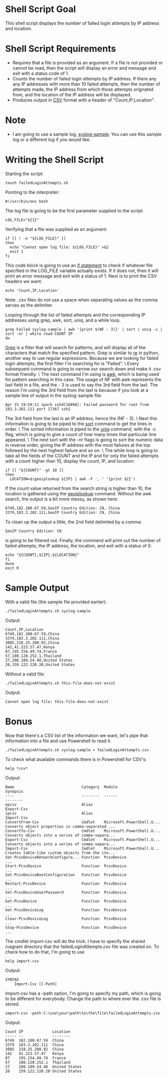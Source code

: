 # Shell Script Goal
This shell script displays the number of failed login attempts by IP address and location.

# Shell Script Requirements
* Requires that a file is provided as an argument. If a file is not provided or cannot be read, then the script will display an error and message and exit with a status code of 1.
* Counts the number of failed login attempts by IP address. If there any any IP addresses with more than 10 failed attempts, then the number of attempts made, the IP address from which those attempts orignated from, and the location of the IP address will be displayed.
* Produces output in [CSV](https://www.howtogeek.com/348960/what-is-a-csv-file-and-how-do-i-open-it/) format with a header of "Count,IP,Location".

# Note
* I am going to use a sample log, [syslog-sample](../syslog-sample). You can use this sample log or a different log if you would like.

# Writing the Shell Script
Starting the script:
```
touch failedLoginAttempts.sh
```
Pointing to the interpreter:
```
#!/usr/bin/env bash
```
The log file is going to be the first parameter supplied to the script:
```
LOG_FILE="${1}"
```
Verifying that a file was supplied as an argument:
```
if [[ ! -e "${LOG_FILE}" ]]
then
  echo "Cannot open log file: ${LOG_FILE}" >&2
  exit 1
fi
```
This code block is going to use an [if statement](https://tldp.org/LDP/Bash-Beginners-Guide/html/sect_07_02.html) to check if whatever file specified in the LOG_FILE variable actually exists. If it does not, then it will print an error message and exit with a status of 1.
Next is to print the CSV headers we want:
```
echo 'Count,IP,Location'
```
Note: .csv files do not use a space when separating values as the comma serves as the delimiter.

Looping through the list of failed attempts and the corresponding IP addresses using grep, awk, sort, uniq, and a while loop.
```
grep Failed syslog-sample | awk '{print $(NF - 3)}' | sort | uniq -c | sort -nr | while read COUNT IP
do
```
[Grep](https://www.geeksforgeeks.org/grep-command-in-unixlinux/) is a filter that will search for patterns, and will display all of the characters that match the specified pattern. Grep is similar to [re](https://docs.python.org/3/library/re.html) in python, another way to use regular expressions.
Because we are looking for failed login attempts, the first filter I'm searching for is "Failed". \ Every subsequent command is going to narrow our search down and make it .csv format friendly. \ The next command I'm using is [awk](https://www.geeksforgeeks.org/awk-command-unixlinux-examples/), which is being used for pattern searching in this case. The usage of NF with awk represents the last field in a file, and the - 3 is used to say the 3rd field from the last. The reason I'm using the 3rd field from the last is because if you look at a sample line of output in the syslog-sample file:
```
Apr 15 19:59:11 spark sshd[16898]: Failed password for root from 183.3.202.111 port 17367 ssh2
```
The 3rd field from the last is an IP address, hence the (NF - 3). \ Next this information is going to be piped to the [sort](https://www.geeksforgeeks.org/sort-command-linuxunix-examples/) command to get the lines in order. \ The sorted information is piped to the [uniq](https://www.geeksforgeeks.org/uniq-command-in-linux-with-examples/) command, with the -c flag, which is going to give a count of how many times that particular line appeared. \ The next sort with the -nr flags is going to sort the numeric data in reverse order, giving the IP address with the most failures at the top followed by the next highest failure and so on. \ The while loop is going to take all the fields of the COUNT and the IP and for only the failed attempts with a count higher than 10, display the count, IP, and location:
```
if [[ "${COUNT}" -gt 10 ]]
then
  LOCATION=$(geoiplookup ${IP} | awk -F ', ' '{print $2}')
```
If the count value returned from the search string is higher than 10, the location is gathered using the [geoiplookup](https://linux.die.net/man/1/geoiplookup) command. Without the awk search, the output is a bit more messy, as shown here:
```
6749,182.100.67.59,GeoIP Country Edition: CN, China
3379,183.3.202.111,GeoIP Country Edition: CN, China
```
To clean up the output a little, the 2nd field delimited by a comma:
```
GeoIP Country Edition: CN
```
is going to be filtered out.
Finally, the command will print out the number of failed attempts, the IP address, the location, and exit with a status of 0.
```
echo "${COUNT},${IP},${LOCATION}"
fi
done
exit 0
```

# Sample Output
With a valid file (the sample file provided earlier):
```
./failedLoginAttempts.sh syslog-sample
```
Output:
```
Count,IP,Location
6749,182.100.67.59,China
3379,183.3.202.111,China
3085,218.25.208.92,China
142,41.223.57.47,Kenya
87,195.154.49.74,France
57,180.128.252.1,Thailand
27,208.109.54.40,United States
20,159.122.220.20,United States
```
Without a valid file:
```
./failedLoginAttempts.sh this-file-does-not-exist
```
Output:
```
Cannot open log file: this-file-does-not-exist
```
# Bonus
Now that there's a CSV list of the information we want, let's pipe that information into a file and use Powershell to read it.
```
./failedLoginAttempts.sh syslog-sample > failedLoginAttempts.csv
```
To check what available commands there is in Powershell for CSV's:
```
help *csv*
```
Output:
```
Name                              Category  Module                    Synopsis
----                              --------  ------                    --------
epcsv                             Alias                               Export-Csv
ipcsv                             Alias                               Import-Csv
ConvertFrom-Csv                   Cmdlet    Microsoft.PowerShell.U... Converts object properties in comma-separated ...
ConvertTo-Csv                     Cmdlet    Microsoft.PowerShell.U... Converts objects into a series of comma-separa...
Export-Csv                        Cmdlet    Microsoft.PowerShell.U... Converts objects into a series of comma-separa...
Import-Csv                        Cmdlet    Microsoft.PowerShell.U... Creates table-like custom objects from the ite...
Set-PcsvDeviceNetworkConfigura... Function  PcsvDevice                ...
Start-PcsvDevice                  Function  PcsvDevice                ...
Set-PcsvDeviceBootConfiguration   Function  PcsvDevice                ...
Restart-PcsvDevice                Function  PcsvDevice                ...
Set-PcsvDeviceUserPassword        Function  PcsvDevice                ...
Get-PcsvDevice                    Function  PcsvDevice                ...
Get-PcsvDeviceLog                 Function  PcsvDevice                ...
Clear-PcsvDeviceLog               Function  PcsvDevice                ...
Stop-PcsvDevice                   Function  PcsvDevice                ...
```
The cmdlet import-csv will do the trick. I have to specify the shared /vagrant directory that the failedLoginAttempts.csv file was created on. To check how to do that, I'm going to use
```
help import-csv
```
Output:
```
SYNTAX
    Import-Csv [[-Path]
```
Import-csv has a -path option, I'm going to specify my path, which is going to be different for everybody. Change the path to where ever the .csv file is stored.
```
import-csv -path C:\use\your\path\to\the\file\failedLoginAttempts.csv
```
Output:
```
Count IP             Location
----- --             --------
6749  182.100.67.59  China
3379  183.3.202.111  China
3085  218.25.208.92  China
142   41.223.57.47   Kenya
87    195.154.49.74  France
57    180.128.252.1  Thailand
27    208.109.54.40  United States
20    159.122.220.20 United States
```
